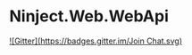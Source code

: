 # Ninject.Web.WebApi
[![Gitter](https://badges.gitter.im/Join Chat.svg)](https://gitter.im/pajics/Ninject.Web.WebApi?utm_source=badge&utm_medium=badge&utm_campaign=pr-badge&utm_content=badge)